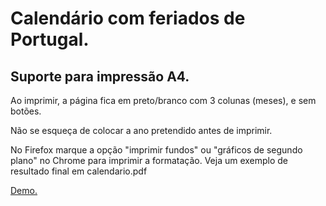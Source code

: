 # Calendário com feriados de Portugal.

## Suporte para impressão A4. 

Ao imprimir, a página fica em preto/branco com 3 colunas (meses), e sem botões.

Não se esqueça de colocar a ano pretendido antes de imprimir.

No Firefox marque a opção "imprimir fundos" ou "gráficos de segundo plano" no Chrome para imprimir a formatação. Veja um exemplo de resultado final em calendario.pdf 

[Demo.](https://joaosousa1.github.io/calendario-portugal/)
